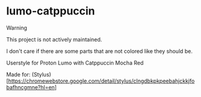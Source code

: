 # lumo-catppuccin

> [!WARNING]
> This project is not actively maintained.

I don't care if there are some parts that are not colored like they should be.

Userstyle for Proton Lumo with Catppuccin Mocha Red

Made for: (Stylus)[https://chromewebstore.google.com/detail/stylus/clngdbkpkpeebahjckkjfobafhncgmne?hl=en]
